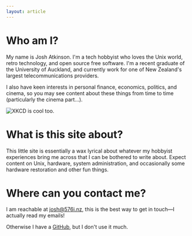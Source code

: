 ```yaml
---
layout: article
---
```


# Who am I?

My name is Josh Atkinson. I'm a tech hobbyist who loves the Unix world, retro technology, and open source free software. I'm a recent graduate of the University of Auckland, and currently work for one of New Zealand's largest telecommunications providers.

I also have keen interests in personal finance, economics, politics, and cinema, so you may see content about these things from time to time (particularly the cinema part...).

![XKCD is cool too.](http://imgs.xkcd.com/comics/zealous_autoconfig.png "XKCD is cool too.")

# What is this site about?

This little site is essentially a wax lyrical about whatever my hobbyist experiences bring me across that I can be bothered to write about. Expect content on Unix, hardware, system administration, and occasionally some hardware restoration and other fun things.

# Where can you contact me?

I am reachable at <josh@576i.nz>, this is the best way to get in touch—I actually read my emails!

Otherwise I have a [GitHub](https://github.com/JM-Atkinson), but I don't use it much.